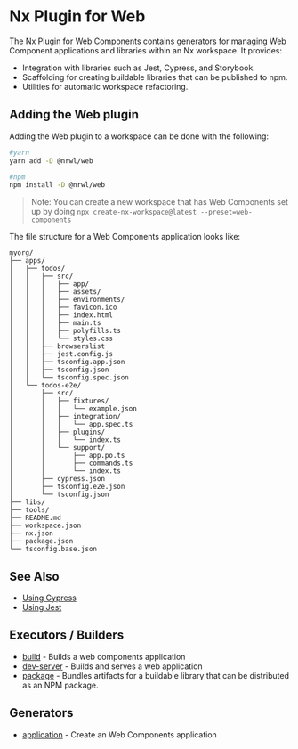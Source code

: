 # Nx Plugin for Web

The Nx Plugin for Web Components contains generators for managing Web Component applications and libraries within an Nx workspace. It provides:

- Integration with libraries such as Jest, Cypress, and Storybook.
- Scaffolding for creating buildable libraries that can be published to npm.
- Utilities for automatic workspace refactoring.

## Adding the Web plugin

Adding the Web plugin to a workspace can be done with the following:

```bash
#yarn
yarn add -D @nrwl/web
```

```bash
#npm
npm install -D @nrwl/web
```

> Note: You can create a new workspace that has Web Components set up by doing `npx create-nx-workspace@latest --preset=web-components`

The file structure for a Web Components application looks like:

```treeview
myorg/
├── apps/
│   ├── todos/
│   │   ├── src/
│   │   │   ├── app/
│   │   │   ├── assets/
│   │   │   ├── environments/
│   │   │   ├── favicon.ico
│   │   │   ├── index.html
│   │   │   ├── main.ts
│   │   │   ├── polyfills.ts
│   │   │   └── styles.css
│   │   ├── browserslist
│   │   ├── jest.config.js
│   │   ├── tsconfig.app.json
│   │   ├── tsconfig.json
│   │   └── tsconfig.spec.json
│   └── todos-e2e/
│       ├── src/
│       │   ├── fixtures/
│       │   │   └── example.json
│       │   ├── integration/
│       │   │   └── app.spec.ts
│       │   ├── plugins/
│       │   │   └── index.ts
│       │   └── support/
│       │       ├── app.po.ts
│       │       ├── commands.ts
│       │       └── index.ts
│       ├── cypress.json
│       ├── tsconfig.e2e.json
│       └── tsconfig.json
├── libs/
├── tools/
├── README.md
├── workspace.json
├── nx.json
├── package.json
└── tsconfig.base.json
```

## See Also

- [Using Cypress](/cypress/overview)
- [Using Jest](/cypress/overview)

## Executors / Builders

- [build](/web/build) - Builds a web components application
- [dev-server](/web/dev-server) - Builds and serves a web application
- [package](/web/package) - Bundles artifacts for a buildable library that can be distributed as an NPM package.

## Generators

- [application](/web/application) - Create an Web Components application
